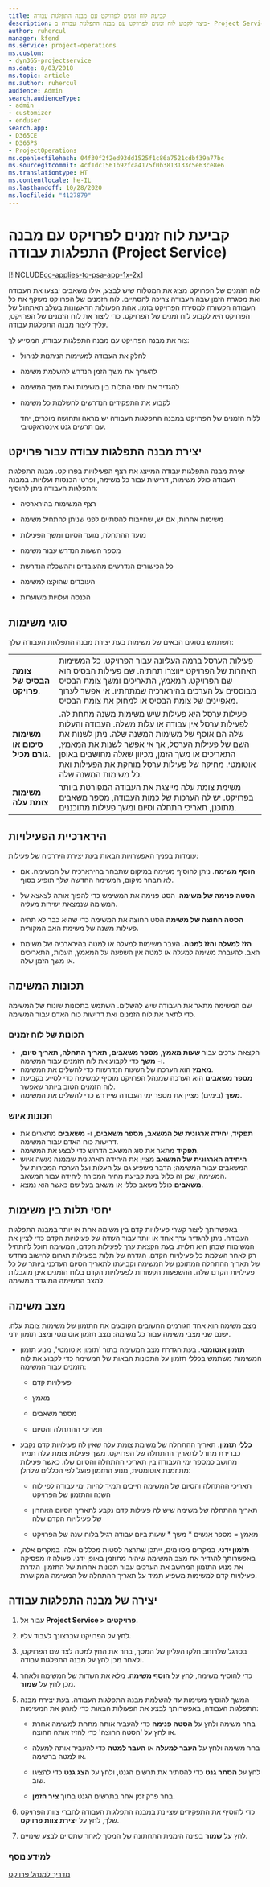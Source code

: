 ```yaml
---
title: קביעת לוח זמנים לפרויקט עם מבנה התפלגות עבודה
description: כיצד לקבוע לוח זמנים לפרויקט עם מבנה התפלגות עבודה ב- Project Service
author: ruhercul
manager: kfend
ms.service: project-operations
ms.custom:
- dyn365-projectservice
ms.date: 8/03/2018
ms.topic: article
ms.author: ruhercul
audience: Admin
search.audienceType:
- admin
- customizer
- enduser
search.app:
- D365CE
- D365PS
- ProjectOperations
ms.openlocfilehash: 04f30f2f2ed93dd1525f1c86a7521cdbf39a77bc
ms.sourcegitcommit: 4cf1dc1561b92fca4175f0b3813133c5e63ce8e6
ms.translationtype: HT
ms.contentlocale: he-IL
ms.lasthandoff: 10/28/2020
ms.locfileid: "4127879"
---
```

# <a name="schedule-a-project-with-a-work-breakdown-structure-project-service"></a>קביעת לוח זמנים לפרויקט עם מבנה התפלגות עבודה (Project Service)

[!INCLUDE[cc-applies-to-psa-app-1x-2x](../includes/cc-applies-to-psa-app-1x-2x.md)]

לוח הזמנים של הפרויקט מציג את המטלות שיש לבצע, אילו משאבים יבצעו את העבודה ואת מסגרת הזמן שבה העבודה צריכה להסתיים. לוח הזמנים של הפרויקט משקף את כל העבודה הקשורה למסירת הפרויקט בזמן. אחת הפעולות הראשונות בשלב האתחול של הפרויקט היא לקבוע לוח זמנים של הפרויקט. כדי ליצור את לוח הזמנים של הפרויקט, עליך ליצור מבנה התפלגות עבודה.  
  
 צור את מבנה הפרויקט עם מבנה התפלגות עבודה, המסייע לך:  
  
- לחלק את העבודה למשימות הניתנות לניהול  
  
- להעריך את משך הזמן הנדרש להשלמת משימה  
  
- להגדיר את יחסי התלות בין משימות ואת משך המשימה  
  
- לקבוע את התפקידים הנדרשים להשלמת כל משימה  
  
  ללוח הזמנים של הפרויקט במבנה התפלגות העבודה יש מראה ותחושה מוכרים, יחד עם תרשים גנט אינטראקטיבי.  
  
## <a name="create-a-work-breakdown-structure-for-a-project"></a>יצירת מבנה התפלגות עבודה עבור פרויקט  
 יצירת מבנה התפלגות עבודה המייצג את רצף הפעילויות בפרויקט. מבנה התפלגות העבודה כולל משימות, דרישות עבור כל משימה, ופרטי הכנסות ועלויות. במבנה התפלגות העבודה ניתן להוסיף:  
  
-   רצף המשימות בהירארכיה  
  
-   משימות אחרות, אם יש, שחייבות להסתיים לפני שניתן להתחיל משימה  
  
-   מועד ההתחלה, מועד הסיום ומשך הפעילות  
  
-   מספר השעות הנדרש עבור משימה  
  
-   כל הכישורים הנדרשים מהעובדים וההשכלה הנדרשת  
  
-   העובדים שהוקצו למשימה  
  
-   הכנסה ועלויות משוערות  
  
## <a name="task-types"></a>סוגי משימות  
תשתמש בסוגים הבאים של משימות בעת יצירת מבנה התפלגות העבודה שלך:  

| | | 
|---------------------------------------|-----------------------------------------------------------------| 
| **צומת הבסיס של פרויקט**. | פעילות הערסל ברמה העליונה עבור הפרויקט. כל המשימות האחרות של הפרויקט ייווצרו תחתיה. שם פעילות הבסיס הוא שם הפרויקט. המאמץ, התאריכים ומשך צומת הבסיס מבוססים על הערכים בהירארכיה שמתחתיו. אי אפשר לערוך מאפיינים של צומת הבסיס או למחוק את צומת הבסיס. | 
| **משימות סיכום או גורם מכיל**. | פעילות ערסל היא פעילות שיש משימות משנה מתחת לה. לפעילות ערסל אין עבודה או עלות משלה. העבודה והעלות שלה הם אוסף של משימות המשנה שלה. ניתן לשנות את השם של פעילות הערסל, אך אי אפשר לשנות את המאמץ, התאריכים או משך הזמן, מכיוון שאלה מחושבים באופן אוטומטי. מחיקה של פעילות ערסל מוחקת את הפעילות ואת כל משימות המשנה שלה.|  
| **משימות צומת עלה** | משימת צומת עלה מייצגת את העבודה המפורטת ביותר בפרויקט. יש לה הערכות של כמות העבודה, מספר משאבים מתוכנן, תאריכי התחלה וסיום ומשך פעילות מתוכננים.|

  
## <a name="task-hierarchy"></a>הירארכיית הפעילויות  
 עומדות בפניך האפשרויות הבאות בעת יצירת היררכיה של פעילות:  
  
- **הוסף משימה**.   ניתן להוסיף משימה במיקום שתבחר בהירארכיה של המשימה. אם לא תבחר מיקום, המשימה החדשה שלך תופיע בסוף.  
  
- **הסטה פנימה של משימה**.   הסט פנימה את המשימש כדי להפוך אותה לצאצא של המשימה שנמצאת ישירות מעליה.  
  
- **הסטה החוצה של משימה**   הסט החוצה את המשימה כדי שהיא כבר לא תהיה פעילות משנה של משימת האב המקורית.  
  
- **הזז למעלה והזז למטה**.   העבר משימות למעלה או למטה בהירארכיה של משימת האב. להעברת משימה למעלה או למטה אין השפעה על המאמץ, העלות, התאריכים או משך הזמן שלה.  
  
## <a name="task-attributes"></a>תכונות המשימה  
 שם המשימה מתאר את העבודה שיש להשלים. השתמש בתכונות שונות של המשימה כדי לתאר את לוח הזמנים ואת דרישות כוח האדם עבור המשימה.  
  
### <a name="schedule-attributes"></a>תכונות של לוח זמנים

 - הקצאת ערכים עבור **שעות מאמץ**, **מספר משאבים**, **תאריך התחלה**, **תאריך סיום**, ו- **משך** כדי לקבוע את לוח הזמנים עבור המשימה. 
 - **מאמץ** הוא הערכה של השעות הנדרשות כדי להשלים את המשימה.
 - **מספר משאבים** הוא הערכה שמנהל הפרויקט מוסיף למשימה כדי לסייע בקביעת לוח הזמנים הטוב ביותר שאפשר. 
 - **משך** (בימים) מציין את מספר ימי העבודה שיידרש כדי להשלים את המשימה.  
  
### <a name="staffing-attributes"></a>תכונות איוש

 - **תפקיד**, **יחידה ארגונית של המשאב**, **מספר משאבים**, ו- **משאבים** מתארים את דרישות כוח האדם עבור המשימה. 
 - **תפקיד** מתאר את סוג המשאב הדרוש כדי לבצע את המשימה. 
 - **היחידה הארגונית של המשאב** מציין את היחידה הארגונית שממנה נעשה איוש המשאבים עבור המשימה; הדבר משפיע גם על העלות ועל הערכת המכירות של המשימה, שכן זה כלול בעת קביעת מחיר המכירה ליחידה עבור המשאב. 
 - **משאבים** כולל משאב כללי או משאב בעל שם כאשר הוא נמצא.  
  
## <a name="task-dependencies"></a>יחסי תלות בין משימות  
 באפשרותך ליצור קשרי פעילויות קדם בין משימה אחת או יותר במבנה התפלגות העבודה. ניתן להגדיר ערך אחד או יותר עבור השדה של פעילויות הקדם כדי לציין את המשימות שבהן היא תלויה. בעת הקצאת ערך לפעילות הקדם, המשימה תוכל להתחיל רק לאחר השלמת כל פעילויות הקדם. הגדרה של תלות בפעילות תגרום לחישוב מחדש של תאריך ההתחלה המתוכנן של המשימה וקביעתו לתאריך הסיום העדכני ביותר של כל פעילויות הקדם שלה. ההשפעות הקשורות לפעילויות הקדם בלוח הזמנים אינן מוגבלות למצב המשימה המוגדר במשימה.  
  
## <a name="task-mode"></a>מצב משימה  
 מצב משימה הוא אחד הגורמים החשובים הקובעים את התזמון של משימות צומת עלה. ישנם שני מצבי משימה עבור כל משימה: מצב תזמון אוטומטי ומצב תזמון ידני.  
  
-   **תזמון אוטומטי**.   בעת הגדרת מצב המשימה בתור 'תזמון אוטומטי', מנוע תזמון המשימות משתמש בכללי תזמון על התכונות הבאות של המשימה כדי לקבוע את לוח הזמנים עבור המשימה:  
  
    -   ‏‏פעילויות קדם  
  
    -   מאמץ  
  
    -   מספר משאבים  
  
    -   תאריכי ההתחלה והסיום  
  
-   **כללי תזמון**.   תאריך ההתחלה של משימת צומת עלה שאין לה פעילויות קדם נקבע כברירת מחדל לתאריך ההתחלה של הפרויקט. משך פעילות צומת עלה תמיד מחושב כמספר ימי העבודה בין תאריכי ההתחלה והסיום שלו. כאשר פעילות מתוזמנת אוטומטית, מנוע התזמון פועל לפי הכללים שלהלן:  
  
    -   תאריכי ההתחלה והסיום של המשימה חייבים תמיד להיות ימי עבודה לפי לוח השנה והתזמון של הפרויקט  
  
    -   תאריך ההתחלה של משימה שיש לה פעילות קדם נקבע לתאריך הסיום האחרון של פעילויות הקדם שלה  
  
    -   מאמץ = מספר אנשים * משך * שעות ביום עבודה רגיל בלוח שנה של הפרויקט  
  
-   **תזמון ידני**.   במקרים מסוימים, ייתכן שתרצה לסטות מכללים אלה. במקרים אלה, באפשרותך להגדיר את מצב המשימה שיהיה מתוזמן באופן ידני. פעולה זו מפסיקה את מנוע התזמון המחשב את הערכים עבור תכונות אחרות של התזמון. הגדרת פעילויות קדם למשימות משפיע תמיד על תאריך ההתחלה של המשימה המקושרת.  
  
## <a name="create-a-work-breakdown-structure"></a>יצירה של מבנה התפלגות עבודה  
  
1.  עבור אל **Project Service > פרויקטים**.  
  
2.  לחץ על הפרויקט שברצונך לעבוד עליו.  
  
3.  בסרגל שלרוחב חלקו העליון של המסך, בחר את החץ למטה לצד שם הפרויקט, ולאחר מכן לחץ על מבנה התפלגות עבודה.  
  
4.  כדי להוסיף משימה, לחץ על **הוסף משימה**. מלא את השדות של המשימה ולאחר מכן לחץ על **שמור**.  
  
5.  המשך להוסיף משימות עד להשלמת מבנה התפלגות העבודה. בעת יצירת מבנה התפלגות העבודה, באפשרותך לבצע את הפעולות הבאות כדי לארגן את המשימות:  
  
    -   בחר משימה ולחץ על **הסטה פנימה** כדי להעביר אותה מתחת למשימה אחרת או לחץ על 'הסטה החוצה' כדי להזיז אותה החוצה.  
  
    -   בחר משימה ולחץ על **העבר למעלה** או **העבר למטה** כדי להעביר אותה למעלה או למטה ברשימה.  
  
    -   לחץ על **הסתר גנט** כדי להסתיר את תרשים הגנט, ולחץ על **הצג גנט** כדי להציגו שוב.  
  
    -   בחר פרק זמן אחר בתרשים הגנט בתוך **ציר הזמן**.  
  
6.  כדי להוסיף את התפקידים שציינת במבנה התפלגות העבודה לחברי צוות הפרויקט שלך, לחץ על **יצירת צוות פרויקט**.  
  
7.  לחץ על **שמור** בפינה הימנית התחתונה של המסך לאחר שתסיים לבצע שינויים.  
  
### <a name="see-also"></a>למידע נוסף  
 [מדריך למנהל פרויקט](../psa/project-manager-guide.md)
